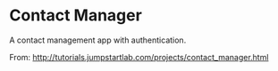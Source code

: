 # Contact Manager

A contact management app with authentication.

From: http://tutorials.jumpstartlab.com/projects/contact_manager.html
